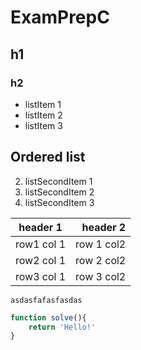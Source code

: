 # ExamPrepC

## h1
### h2

* listItem 1
* listItem 2
* listItem 3

## Ordered list
2. listSecondItem 1
2. listSecondItem 2
2. listSecondItem 3

|header 1| header 2|
|:---:|---:|
|row1 col 1| row 1 col2|
|row2 col 1| row 2 col2|
|row3 col 1| row 3 col2|

```
asdasfafasfasdas
```

``` javascript
function solve(){
	return 'Hello!'
}
```
```